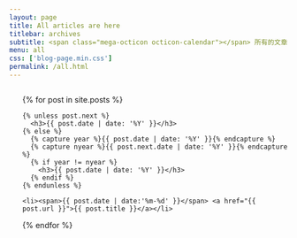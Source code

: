 ```yaml
---
layout: page
title: All articles are here
titlebar: archives
subtitle: <span class="mega-octicon octicon-calendar"></span> 所有的文章都在这里哦
menu: all
css: ['blog-page.min.css']
permalink: /all.html
---
```

<div style="display:inline-block">
<ul class="archives-list">
  {% for post in site.posts %}

    {% unless post.next %}
      <h3>{{ post.date | date: '%Y' }}</h3>
    {% else %}
      {% capture year %}{{ post.date | date: '%Y' }}{% endcapture %}
      {% capture nyear %}{{ post.next.date | date: '%Y' }}{% endcapture %}
      {% if year != nyear %}
        <h3>{{ post.date | date: '%Y' }}</h3>
      {% endif %}
    {% endunless %}

    <li><span>{{ post.date | date:'%m-%d' }}</span> <a href="{{ post.url }}">{{ post.title }}</a></li>
  {% endfor %}
</ul>
</div>